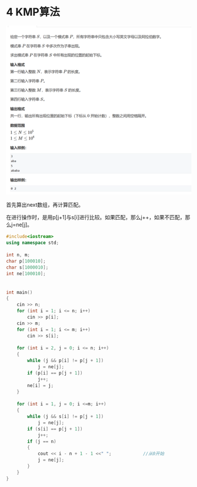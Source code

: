 # 4 KMP算法

![](image/image_6nL2t1ac9Y.png)

首先算出next数组，再计算匹配。

在进行操作时，是用p\[j+1]与s\[i]进行比较。如果匹配，那么j++，如果不匹配，那么j=ne\[j]。

```c++
#include<iostream>
using namespace std;

int n, m;
char p[100010];
char s[1000010];
int ne[100010];
  

int main()
{
    cin >> n;
    for (int i = 1; i <= n; i++)
        cin >> p[i];
    cin >> m;
    for (int i = 1; i <= m; i++)
        cin >> s[i];

    for (int i = 2, j = 0; i <= n; i++)
    {
        while (j && p[i] != p[j + 1])
            j = ne[j];
        if (p[i] == p[j + 1])
            j++;
        ne[i] = j;
    }

    for (int i = 1, j = 0; i <=m; i++)
    {
        while (j && s[i] != p[j + 1])
            j = ne[j];
        if (s[i] == p[j + 1])
            j++;
        if (j == n)
        {
            cout << i - n + 1 - 1 <<" ";            //从0开始
            j = ne[j];
        }
    }
}


```
